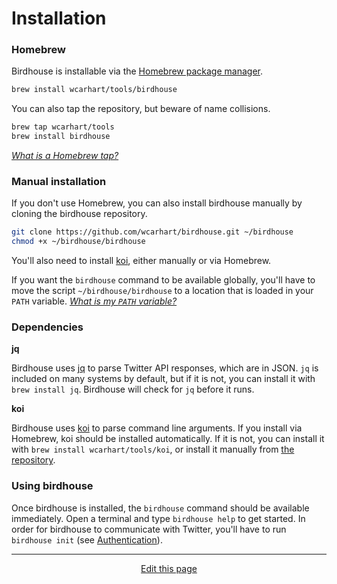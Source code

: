 # Installation

### Homebrew
Birdhouse is installable via the [Homebrew package manager](https://brew.sh).
```bash
brew install wcarhart/tools/birdhouse
```

You can also tap the repository, but beware of name collisions.
```bash
brew tap wcarhart/tools
brew install birdhouse
```
*[What is a Homebrew tap?](https://stackoverflow.com/questions/34408147/what-does-brew-tap-mean)*

### Manual installation
If you don't use Homebrew, you can also install birdhouse manually by cloning the birdhouse repository.
```bash
git clone https://github.com/wcarhart/birdhouse.git ~/birdhouse
chmod +x ~/birdhouse/birdhouse
```
You'll also need to install [koi](https://github.com/wcarhart/koi), either manually or via Homebrew.

If you want the `birdhouse` command to be available globally, you'll have to move the script `~/birdhouse/birdhouse` to a location that is loaded in your `PATH` variable. *[What is my `PATH` variable?](https://superuser.com/questions/284342/what-are-path-and-other-environment-variables-and-how-can-i-set-or-use-them)*

### Dependencies
**jq**

Birdhouse uses [jq](https://github.com/stedolan/jq) to parse Twitter API responses, which are in JSON. `jq` is included on many systems by default, but if it is not, you can install it with `brew install jq`. Birdhouse will check for `jq` before it runs.

**koi**

Birdhouse uses [koi](https://github.com/wcarhart/koi) to parse command line arguments. If you install via Homebrew, koi should be installed automatically. If it is not, you can install it with `brew install wcarhart/tools/koi`, or install it manually from [the repository](https://github.com/wcarhart/koi).

### Using birdhouse
Once birdhouse is installed, the `birdhouse` command should be available immediately. Open a terminal and type `birdhouse help` to get started. In order for birdhouse to communicate with Twitter, you'll have to run `birdhouse init` (see [Authentication](/authentication)).

<hr>
<div style="text-align:center">
	<a class="edit-link" href="https://github.com/wcarhart/docs/blob/master/docs/birdhouse/installation.md" target="_blank"><i class="fas fa-edit"></i> Edit this page</a>
</div>